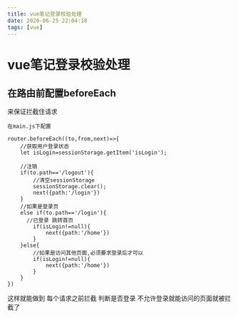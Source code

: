 ```yaml
---
title: vue笔记登录校验处理
date: 2020-06-25 22:04:18
tags: [vue]
---
```


# vue笔记登录校验处理
## 在路由前配置beforeEach
来保证拦截住请求

<!--more-->

```
在main.js下配置

router.beforeEach((to,from,next)=>{
    //获取用户登录状态
    let isLogin=sessionStorage.getItem('isLogin');
    
    //注销
    if(to.path=='/logout'){
        //清空sessionStorage
        sessionStorage.clear();
        next({path:'/login'})
    }
    //如果是登录页
    else if(to.path=='/login'){
      //已登录 跳转首页
        if(isLogin!=null){
            next({path:'/home'})
        }
    }else{
        //如果是访问其他页面,必须要求登录后才可以
        if(isLogin!=null){
            next({path:'/home'})
        }
    }
})

```
这样就能做到 每个请求之前拦截 判断是否登录 
不允许登录就能访问的页面就被拦截了